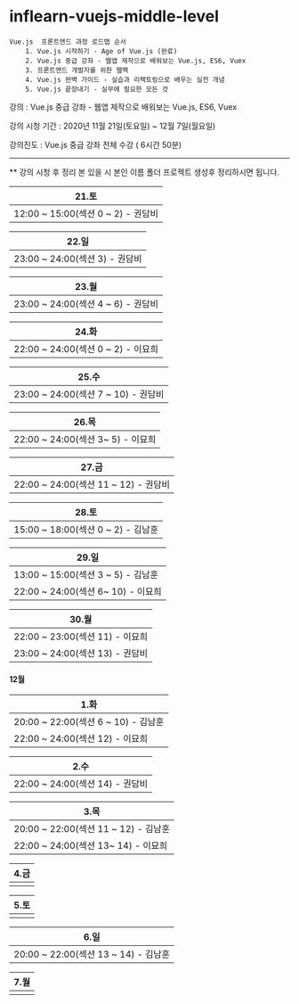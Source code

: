 # inflearn-vuejs-middle-level

```
Vue.js  프론트엔드 과정 로드맵 순서
    1. Vue.js 시작하기 - Age of Vue.js (완료)
    2. Vue.js 중급 강좌 - 웹앱 제작으로 배워보는 Vue.js, ES6, Vuex
    3. 프론트엔드 개발자를 위한 웹팩
    4. Vue.js 완벽 가이드 - 실습과 리팩토링으로 배우는 실전 개념
    5. Vue.js 끝장내기 - 실무에 필요한 모든 것 
```

강의 : Vue.js 중급 강좌 - 웹앱 제작으로 배워보는 Vue.js, ES6, Vuex

강의 시청 기간 : 2020년 11월 21일(토요일) ~ 12월 7일(월요일)

강의진도 :  Vue.js 중급 강좌 전체 수강 ( 6시간 50분)

---

** 강의 시청 후 정리 본 있을 시 본인 이름 폴더 프로젝트 생성후 정리하시면 됩니다.

| 21.토 |
| ---  |  
| 12:00 ~ 15:00(섹션 0 ~ 2) - 권담비 |

| 22.일 |
| ---   | 
| 23:00 ~ 24:00(섹션 3) - 권담비 |


| 23.월 |
| ---  | 
| 23:00 ~ 24:00(섹션 4 ~ 6) - 권담비 |

| 24.화 |
| ---  | 
| 22:00 ~ 24:00(섹션 0 ~ 2) - 이묘희 |

| 25.수 |
| ---  | 
| 23:00 ~ 24:00(섹션 7 ~ 10) - 권담비 |

| 26.목 |
| ---  | 
| 22:00 ~ 24:00(섹션 3~ 5) - 이묘희 |

| 27.금|
| --- | 
| 22:00 ~ 24:00(섹션 11 ~ 12) - 권담비 |

| 28.토|
| --- | 
| 15:00 ~ 18:00(섹션 0 ~ 2) - 김남훈 |

| 29.일|
| --- | 
| 13:00 ~ 15:00(섹션 3 ~ 5) - 김남훈 |
| 22:00 ~ 24:00(섹션 6~ 10) - 이묘희 |

| 30.월| 
| --- |
| 22:00 ~ 23:00(섹션 11) - 이묘희 | 
| 23:00 ~ 24:00(섹션 13) - 권담비 |


#### 12월 

| 1.화|
| --- | 
| 20:00 ~ 22:00(섹션 6 ~ 10) - 김남훈 |
| 22:00 ~ 24:00(섹션 12) - 이묘희 |

| 2.수|
| --- | 
| 22:00 ~ 24:00(섹션 14) - 권담비 |

| 3.목|
| --- | 
| 20:00 ~ 22:00(섹션 11 ~ 12) - 김남훈 |
| 22:00 ~ 24:00(섹션 13~ 14) - 이묘희 |

| 4.금|
| --- | 
|     | 

| 5.토|
| --- | 
|     | 

| 6.일|
| --- | 
| 20:00 ~ 22:00(섹션 13 ~ 14) - 김남훈 |

| 7.월|
| --- | 
|     | 
